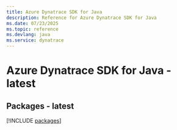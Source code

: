 ```yaml
---
title: Azure Dynatrace SDK for Java
description: Reference for Azure Dynatrace SDK for Java
ms.date: 07/23/2025
ms.topic: reference
ms.devlang: java
ms.service: dynatrace
---
```

# Azure Dynatrace SDK for Java - latest
## Packages - latest
[!INCLUDE [packages](dynatrace-index.md)]